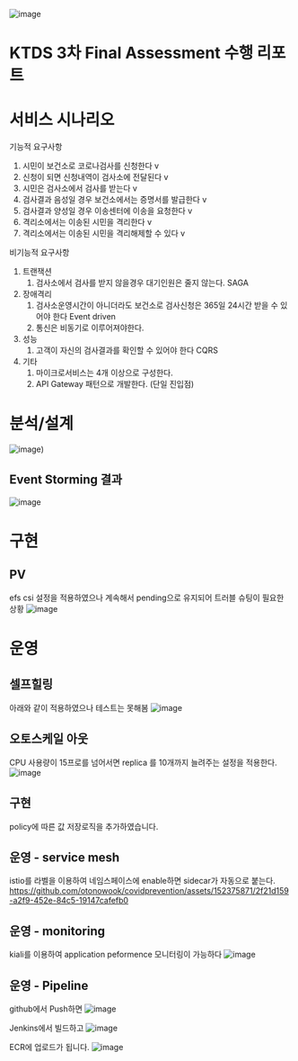 ![image](https://github.com/otonowook/food-delivery/assets/152375871/ab8797e8-209f-440e-b1e0-5a305f089db0)

# KTDS 3차 Final Assessment 수행 리포트


# 서비스 시나리오

기능적 요구사항
1. 시민이 보건소로 코로나검사를 신청한다 v
2. 신청이 되면 신청내역이 검사소에 전달된다 v
3. 시민은 검사소에서 검사를 받는다 v
5. 검사결과 음성일 경우 보건소에서는 증명서를 발급한다 v
6. 검사결과 양성일 경우 이송센터에 이송을 요청한다 v
7. 격리소에서는 이송된 시민을 격리한다 v
8. 격리소에서는 이송된 시민을 격리해제할 수 있다 v
    

비기능적 요구사항  
1. 트랜잭션
    1. 검사소에서 검사를 받지 않을경우 대기인원은 줄지 않는다.  SAGA
2. 장애격리
    1. 검사소운영시간이 아니더라도 보건소로 검사신청은 365일 24시간 받을 수 있어야 한다  Event driven
    2. 통신은 비동기로 이루어져야한다.
3. 성능
    1. 고객이 자신의 검사결과를 확인할 수 있어야 한다  CQRS
4. 기타
    1. 마이크로서비스는 4개 이상으로 구성한다.
    2. API Gateway 패턴으로 개발한다. (단일 진입점)


# 분석/설계
 ![image](https://github.com/otonowook/covidprevention/assets/152375871/5eb66574-f9e4-4008-9a35-d2616feff0c9))

## Event Storming 결과
![image](https://github.com/otonowook/covidprevention/assets/152375871/e43a765d-aefb-43a5-8ad9-f75fb5925f07)

# 구현

## PV 
efs csi 설정을 적용하였으나 계속해서 pending으로 유지되어 트러블 슈팅이 필요한 상황
![image](https://github.com/otonowook/covidprevention/assets/152375871/0562fb31-75d3-4e29-bea8-6d3c0b61cd95)



# 운영

## 셀프힐링
아래와 같이 적용하였으나 테스트는 못해봄
![image](https://github.com/otonowook/covidprevention/assets/152375871/70c75d86-a0ba-4127-ac2e-05cdeb7e65d5)

## 오토스케일 아웃
CPU 사용량이 15프로를 넘어서면 replica 를 10개까지 늘려주는 설정을 적용한다. 
![image](https://github.com/otonowook/covidprevention/assets/152375871/d1f73c07-29e9-481b-8e9d-0ccf288f7f1d)

## 구현  
policy에 따른 값 저장로직을 추가하였습니다.

## 운영 - service mesh
istio를 라벨을 이용하여 네임스페이스에 enable하면 sidecar가 자동으로 붙는다.
https://github.com/otonowook/covidprevention/assets/152375871/2f21d159-a2f9-452e-84c5-19147cafefb0

## 운영 - monitoring
kiali를 이용하여 application peformence 모니터링이 가능하다
![image](https://github.com/otonowook/covidprevention/assets/152375871/43e9a299-86e0-48ad-91d6-bd131214a460)


## 운영 - Pipeline
github에서 Push하면 
![image](https://github.com/otonowook/covidprevention/assets/152375871/858d350b-65f8-4ae7-ac30-cf7985315d60)

Jenkins에서 빌드하고 
![image](https://github.com/otonowook/covidprevention/assets/152375871/59ab46f3-8488-46b1-baec-7d631345ab75)

ECR에 업로드가 됩니다.
![image](https://github.com/otonowook/covidprevention/assets/152375871/702056b7-cd7a-42b1-a311-4d57f742309b)
